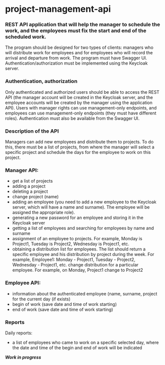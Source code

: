 # project-management-api

### REST API application that will help the manager to schedule the work, and the employees must fix the start and end of the scheduled work.
The program should be designed for two types of clients: managers who will distribute work for employees and for employees who will record the arrival and departure from work. The program must have Swagger UI. Authentication/authorization must be implemented using the Keycloak server.

### Authentication, authorization
Only authenticated and authorized users should be able to access the REST API (the manager account will be created in the Keycloak server, and the employee accounts will be created by the manager using the application API). Users with manager rights can use management-only endpoints, and employees can use management-only endpoints (they must have different roles). Authentication must also be available from the Swagger UI.

### Description of the API
Managers can add new employees and distribute them to projects. To do this, there must be a list of projects, from where the manager will select a specific project and schedule the days for the employee to work on this project.

### Manager API:
- get a list of projects
- adding a project
- deleting a project
- change project (name)
- adding an employee (you need to add a new employee to the Keycloak server, which will have a name and surname). The employee will be assigned the appropriate role).
- generating a new password for an employee and storing it in the Keycloak server
- getting a list of employees and searching for employees by name and surname
- assignment of an employee to projects. For example, Monday is Project1, Tuesday is Project2, Wednesday is Project1, etc.
- obtaining a distribution list for employees. The list should return a specific employee and his distribution by project during the week. For example, Employee1: Monday - Project1, Tuesday - Project2, Wednesday - Project1, etc.
change distribution for a particular employee. For example, on Monday, Project1 change to Project2

### Employee API:
- information about the authenticated employee (name, surname, project for the current day (if exists)
- begin of work (save date and time of work starting)
- end of work (save date and time of work starting)

### Reports
Daily reports:
- a list of employees who came to work on a specific selected day, where the date and time of the begin and end of work will be indicated


**_Work in progress_**
